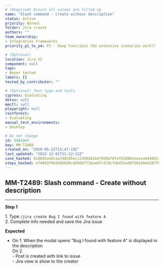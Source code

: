 ```yaml
---
# (Required) Ensure all values are filled up
name: "Slash command - Create without description"
status: Active
priority: Normal
folder: Jira create
authors: ""
team_ownership: 
- Integration Frameworks
priority_p1_to_p4: P3 - Deep Functions (Do extensive scenarios work?)

# (Optional)
location: Jira V2
component: null
tags:
- Never tested
labels: []
tested_by_contributor: ""

# (Optional) Test type and tools
cypress: Evaluating
detox: null
mmctl: null
playwright: null
rainforest: 
- Evaluating
manual_test_environments:
- Desktop

# Do not change
id: 5481447
key: MM-T2489
created_on: "2020-05-22T15:47:19Z"
last_updated: "2022-12-01T21:12:12Z"
case_hashed: 62d603a4dcaa340245ecc2358261be7926bf0faf63d062eeeca6440913ed14099823a8f56571717210f531b56f47e484
steps_hashed: ef4093f9e5b6b8d0cdd9ddf716ae6fc579cfeb455ad8f501d4e6207f6ff370e1078b7f126de7dcf5708372969cf31895
---
```


<!-- (Auto-generated) Based on frontmatter's "key" and "name" -->

## MM-T2489: Slash command - Create without description

---

**Step 1**

1\. Type `/jira create Bug I found with feature A`\
2\. Complete info needed and save the Jira issue

**Expected**

- On 1. When the modal opens "Bug I found with feature A" is displayed in the description\
  On 2.\
  \- Post is created with link to issue\
  \- Jira view is show to the creator
